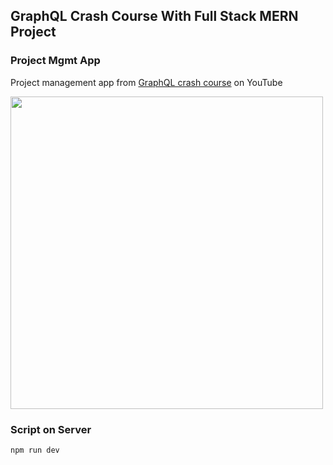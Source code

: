 ## GraphQL Crash Course With Full Stack MERN Project

### Project Mgmt App
Project management app from [GraphQL crash course](https://www.youtube.com/watch?v=BcLNfwF04Kw) on YouTube


<img src="https://user-images.githubusercontent.com/72447845/175774197-85a3eeb0-6d9c-44ca-a8b7-b712d1ffbf9e.jpg" width="500" >


### Script on Server

``` 
npm run dev 
```
